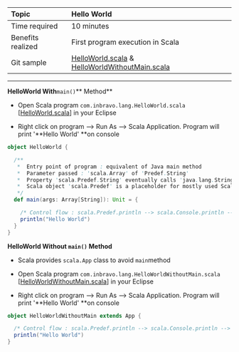 | Topic | Hello World |
| :--- | :--- |
| Time required | 10 minutes |
| Benefits realized | First program execution in Scala |
| Git sample | [HelloWorld.scala](https://github.com/inbravo/scala-src/blob/master/src/main/scala/com/inbravo/lang/HelloWorld.scala) & [HelloWorldWithoutMain.scala](https://github.com/inbravo/scala-src/blob/master/src/main/scala/com/inbravo/lang/HelloWorldWithoutMain.scala) |

---

**HelloWorld With**`main()`** Method**

* Open Scala program `com.inbravo.lang.HelloWorld.scala` \[[HelloWorld.scala](https://github.com/inbravo/scala-src/blob/master/src/main/scala/com/inbravo/lang/HelloWorld.scala)\] in your Eclipse

* Right click on program --&gt; Run As --&gt; Scala Application. Program will print '**Hello World' **on console

```scala
object HelloWorld {

  /**
   *  Entry point of program : equivalent of Java main method
   *  Parameter passed : 'scala.Array' of 'Predef.String'
   *  Property 'scala.Predef.String' eventually calls 'java.lang.String'
   *  Scala object 'scala.Predef' is a placeholder for mostly used Scala classes
   */
  def main(args: Array[String]): Unit = {

    /* Control flow : scala.Predef.println --> scala.Console.println --> java.io.PrintStream.println */
    println("Hello World")
  }
}
```

**HelloWorld Without **`main()`** Method**

* Scala provides `scala.App` class to avoid `main`method

* Open Scala program `com.inbravo.lang.HelloWorldWithoutMain.scala` \[[HelloWorldWithoutMain.scala](https://github.com/inbravo/scala-src/blob/master/src/main/scala/com/inbravo/lang/HelloWorldWithoutMain.scala)\] in your Eclipse

* Right click on program --&gt; Run As --&gt; Scala Application. Program will print '**Hello World' **on console

```scala
object HelloWorldWithoutMain extends App {

  /* Control flow : scala.Predef.println --> scala.Console.println --> java.io.PrintStream.println */
  println("Hello World")
}
```



